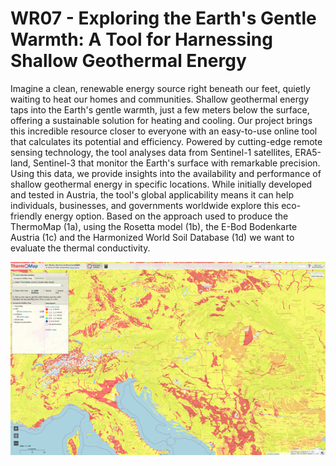 # WR07 - Exploring the Earth's Gentle Warmth: A Tool for Harnessing Shallow Geothermal Energy

Imagine a clean, renewable energy source right beneath our feet, quietly waiting to heat our homes and communities. Shallow geothermal energy taps into the Earth's gentle warmth, just a few meters below the surface, offering a sustainable solution for heating and cooling. Our project brings this incredible resource closer to everyone with an easy-to-use online tool that calculates its potential and efficiency.
Powered by cutting-edge remote sensing technology, the tool analyses data from Sentinel-1 satellites, ERA5-land, Sentinel-3 that monitor the Earth's surface with remarkable precision. Using this data, we provide insights into the availability and performance of shallow geothermal energy in specific locations. While initially developed and tested in Austria, the tool's global applicability means it can help individuals, businesses, and governments worldwide explore this eco-friendly energy option.
Based on the approach used to produce the ThermoMap (1a), using the Rosetta model (1b), the E-Bod Bodenkarte Austria (1c) and the Harmonized World Soil Database (1d) we want to evaluate the thermal conductivity.




![](https://raw.githubusercontent.com/GTIF-Austria/public-narratives/6994b50a06a29ecd33cf158422ff5f6f01f37c1b/assets/vecfil/thermo-1739877989772.png)